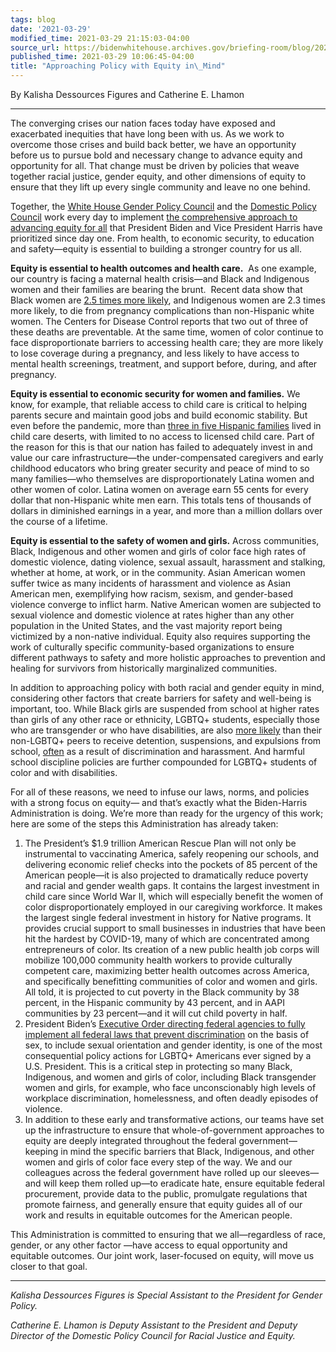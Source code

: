 ```yaml
---
tags: blog
date: '2021-03-29'
modified_time: 2021-03-29 21:15:03-04:00
source_url: https://bidenwhitehouse.archives.gov/briefing-room/blog/2021/03/29/approaching-policy-with-equity-in-mind/
published_time: 2021-03-29 10:06:45-04:00
title: "Approaching Policy with Equity in\_Mind"
---
```

 
By Kalisha Dessources Figures and Catherine E. Lhamon

------------------------------------------------------------------------

The converging crises our nation faces today have exposed and
exacerbated inequities that have long been with us. As we work to
overcome those crises and build back better, we have an opportunity
before us to pursue bold and necessary change to advance equity and
opportunity for all. That change must be driven by policies that weave
together racial justice, gender equity, and other dimensions of equity
to ensure that they lift up every single community and leave no one
behind.

Together, the [White House Gender Policy
Council](https://bidenwhitehouse.archives.gov/briefing-room/presidential-actions/2021/03/08/executive-order-on-establishment-of-the-white-house-gender-policy-council/)
and the [Domestic Policy Council](https://bidenwhitehouse.archives.gov/dpc/) work
every day to implement [the comprehensive approach to advancing equity
for
all](https://bidenwhitehouse.archives.gov/briefing-room/presidential-actions/2021/01/20/executive-order-advancing-racial-equity-and-support-for-underserved-communities-through-the-federal-government/)
that President Biden and Vice President Harris have prioritized since
day one. From health, to economic security, to education and
safety—equity is essential to building a stronger country for us all.

**Equity is essential to health outcomes and health care.**  As one
example, our country is facing a maternal health crisis—and Black and
Indigenous women and their families are bearing the brunt.  Recent data
show that Black women are [2.5 times more
likely](https://www.cdc.gov/nchs/pressroom/nchs_press_releases/2020/202001_MMR.htm),
and Indigenous women are 2.3 times more likely, to die from pregnancy
complications than non-Hispanic white women. The Centers for Disease
Control reports that two out of three of these deaths are preventable.
At the same time, women of color continue to face disproportionate
barriers to accessing health care; they are more likely to lose coverage
during a pregnancy, and less likely to have access to mental health
screenings, treatment, and support before, during, and after pregnancy.

**Equity is essential to economic security for women and families.** We
know, for example, that reliable access to child care is critical to
helping parents secure and maintain good jobs and build economic
stability. But even before the pandemic, more than [three in five
Hispanic
families](https://www.americanprogress.org/issues/early-childhood/reports/2018/12/06/461643/americas-child-care-deserts-2018/)
lived in child care deserts, with limited to no access to licensed child
care. Part of the reason for this is that our nation has failed to
adequately invest in and value our care infrastructure—the
under-compensated caregivers and early childhood educators who bring
greater security and peace of mind to so many families—who themselves
are disproportionately Latina women and other women of color. Latina
women on average earn 55 cents for every dollar that non-Hispanic white
men earn. This totals tens of thousands of dollars in diminished
earnings in a year, and more than a million dollars over the course of a
lifetime.

**Equity is essential to the safety of women and girls.** Across
communities, Black, Indigenous and other women and girls of color face
high rates of domestic violence, dating violence, sexual assault,
harassment and stalking, whether at home, at work, or in the community.
Asian American women suffer twice as many incidents of harassment and
violence as Asian American men, exemplifying how racism, sexism, and
gender-based violence converge to inflict harm. Native American women
are subjected to sexual violence and domestic violence at rates higher
than any other population in the United States, and the vast majority
report being victimized by a non-native individual. Equity also requires
supporting the work of culturally specific community-based organizations
to ensure different pathways to safety and more holistic approaches to
prevention and healing for survivors from historically marginalized
communities.

In addition to approaching policy with both racial and gender equity in
mind, considering other factors that create barriers for safety and
well-being is important, too. While Black girls are suspended from
school at higher rates than girls of any other race or ethnicity, LGBTQ+
students, especially those who are transgender or who have disabilities,
are also [more
likely](https://www.glsen.org/news/lgbtq-students-face-unfair-school-discipline-pushing-many-out-school)
than their non-LGBTQ+ peers to receive detention, suspensions, and
expulsions from school,
[often](https://www.glsen.org/news/lgbtq-students-face-unfair-school-discipline-pushing-many-out-school)
as a result of discrimination and harassment. And harmful school
discipline policies are further compounded for LGBTQ+ students of color
and with disabilities.

For all of these reasons, we need to infuse our laws, norms, and
policies with a strong focus on equity— and that’s exactly what the
Biden-Harris Administration is doing. We’re more than ready for the
urgency of this work; here are some of the steps this Administration has
already taken:

1.  The President’s $1.9 trillion American Rescue Plan will not only be
    instrumental to vaccinating America, safely reopening our schools,
    and delivering economic relief checks into the pockets of 85 percent
    of the American people—it is also projected to dramatically reduce
    poverty and racial and gender wealth gaps. It contains the largest
    investment in child care since World War II, which will especially
    benefit the women of color disproportionately employed in our
    caregiving workforce. It makes the largest single federal investment
    in history for Native programs. It provides crucial support to small
    businesses in industries that have been hit the hardest by COVID-19,
    many of which are concentrated among entrepreneurs of color. Its
    creation of a new public health job corps will mobilize 100,000
    community health workers to provide culturally competent care,
    maximizing better health outcomes across America, and specifically
    benefitting communities of color and women and girls. All told, it
    is projected to cut poverty in the Black community by 38 percent, in
    the Hispanic community by 43 percent, and in AAPI communities by 23
    percent—and it will cut child poverty in half.
2.  President Biden’s [Executive Order directing federal agencies to
    fully implement all federal laws that prevent
    discrimination](https://bidenwhitehouse.archives.gov/briefing-room/presidential-actions/2021/01/20/executive-order-preventing-and-combating-discrimination-on-basis-of-gender-identity-or-sexual-orientation/)
    on the basis of sex, to include sexual orientation and gender
    identity, is one of the most consequential policy actions for LGBTQ+
    Americans ever signed by a U.S. President. This is a critical step
    in protecting so many Black, Indigenous, and women and girls of
    color, including Black transgender women and girls, for example, who
    face unconscionably high levels of workplace discrimination,
    homelessness, and often deadly episodes of violence.
3.  In addition to these early and transformative actions, our teams
    have set up the infrastructure to ensure that whole-of-government
    approaches to equity are deeply integrated throughout the federal
    government—keeping in mind the specific barriers that Black,
    Indigenous, and other women and girls of color face every step of
    the way. We and our colleagues across the federal government have
    rolled up our sleeves—and will keep them rolled up—to eradicate
    hate, ensure equitable federal procurement, provide data to the
    public, promulgate regulations that promote fairness, and generally
    ensure that equity guides all of our work and results in equitable
    outcomes for the American people.

This Administration is committed to ensuring that we all—regardless of
race, gender, or any other factor —have access to equal opportunity and
equitable outcomes. Our joint work, laser-focused on equity, will move
us closer to that goal.

------------------------------------------------------------------------

*Kalisha Dessources Figures is Special Assistant to the President for
Gender Policy.*

*Catherine E. Lhamon is Deputy Assistant to the President and Deputy
Director of the Domestic Policy Council for Racial Justice and Equity.*

